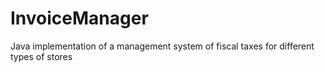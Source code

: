 # InvoiceManager
Java implementation of a management system of fiscal taxes for different types of stores
